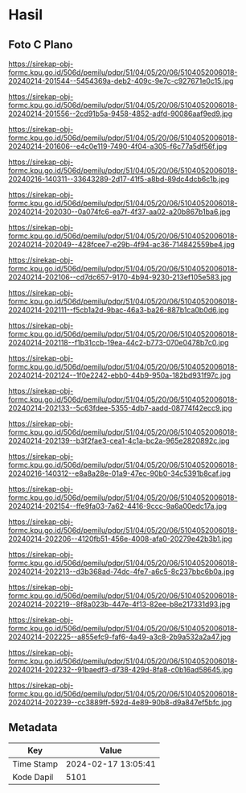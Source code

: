 # Hasil

## Foto C Plano

https://sirekap-obj-formc.kpu.go.id/506d/pemilu/pdpr/51/04/05/20/06/5104052006018-20240214-201544--5454369a-deb2-409c-9e7c-c927671e0c15.jpg

https://sirekap-obj-formc.kpu.go.id/506d/pemilu/pdpr/51/04/05/20/06/5104052006018-20240214-201556--2cd91b5a-9458-4852-adfd-90086aaf9ed9.jpg

https://sirekap-obj-formc.kpu.go.id/506d/pemilu/pdpr/51/04/05/20/06/5104052006018-20240214-201606--e4c0e119-7490-4f04-a305-f6c77a5df56f.jpg

https://sirekap-obj-formc.kpu.go.id/506d/pemilu/pdpr/51/04/05/20/06/5104052006018-20240216-140311--33643289-2d17-41f5-a8bd-89dc4dcb6c1b.jpg

https://sirekap-obj-formc.kpu.go.id/506d/pemilu/pdpr/51/04/05/20/06/5104052006018-20240214-202030--0a074fc6-ea7f-4f37-aa02-a20b867b1ba6.jpg

https://sirekap-obj-formc.kpu.go.id/506d/pemilu/pdpr/51/04/05/20/06/5104052006018-20240214-202049--428fcee7-e29b-4f94-ac36-714842559be4.jpg

https://sirekap-obj-formc.kpu.go.id/506d/pemilu/pdpr/51/04/05/20/06/5104052006018-20240214-202106--cd7dc657-9170-4b94-9230-213ef105e583.jpg

https://sirekap-obj-formc.kpu.go.id/506d/pemilu/pdpr/51/04/05/20/06/5104052006018-20240214-202111--f5cb1a2d-9bac-46a3-ba26-887b1ca0b0d6.jpg

https://sirekap-obj-formc.kpu.go.id/506d/pemilu/pdpr/51/04/05/20/06/5104052006018-20240214-202118--f1b31ccb-19ea-44c2-b773-070e0478b7c0.jpg

https://sirekap-obj-formc.kpu.go.id/506d/pemilu/pdpr/51/04/05/20/06/5104052006018-20240214-202124--1f0e2242-ebb0-44b9-950a-182bd931f97c.jpg

https://sirekap-obj-formc.kpu.go.id/506d/pemilu/pdpr/51/04/05/20/06/5104052006018-20240214-202133--5c63fdee-5355-4db7-aadd-08774f42ecc9.jpg

https://sirekap-obj-formc.kpu.go.id/506d/pemilu/pdpr/51/04/05/20/06/5104052006018-20240214-202139--b3f2fae3-cea1-4c1a-bc2a-965e2820892c.jpg

https://sirekap-obj-formc.kpu.go.id/506d/pemilu/pdpr/51/04/05/20/06/5104052006018-20240216-140312--e8a8a28e-01a9-47ec-90b0-34c5391b8caf.jpg

https://sirekap-obj-formc.kpu.go.id/506d/pemilu/pdpr/51/04/05/20/06/5104052006018-20240214-202154--ffe9fa03-7a62-4416-9ccc-9a6a00edc17a.jpg

https://sirekap-obj-formc.kpu.go.id/506d/pemilu/pdpr/51/04/05/20/06/5104052006018-20240214-202206--4120fb51-456e-4008-afa0-20279e42b3b1.jpg

https://sirekap-obj-formc.kpu.go.id/506d/pemilu/pdpr/51/04/05/20/06/5104052006018-20240214-202213--d3b368ad-74dc-4fe7-a6c5-8c237bbc6b0a.jpg

https://sirekap-obj-formc.kpu.go.id/506d/pemilu/pdpr/51/04/05/20/06/5104052006018-20240214-202219--8f8a023b-447e-4f13-82ee-b8e217331d93.jpg

https://sirekap-obj-formc.kpu.go.id/506d/pemilu/pdpr/51/04/05/20/06/5104052006018-20240214-202225--a855efc9-faf6-4a49-a3c8-2b9a532a2a47.jpg

https://sirekap-obj-formc.kpu.go.id/506d/pemilu/pdpr/51/04/05/20/06/5104052006018-20240214-202232--91baedf3-d738-429d-8fa8-c0b16ad58645.jpg

https://sirekap-obj-formc.kpu.go.id/506d/pemilu/pdpr/51/04/05/20/06/5104052006018-20240214-202239--cc3889ff-592d-4e89-90b8-d9a847ef5bfc.jpg


## Metadata

| Key        | Value               |
| ---------- | ------------------- |
| Time Stamp | 2024-02-17 13:05:41 |
| Kode Dapil | 5101                |



